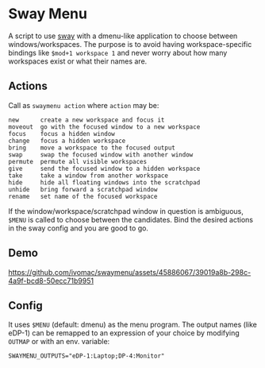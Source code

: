 


# Sway Menu

A script to use [sway](https://github.com/swaywm/sway) with a dmenu-like application to choose between windows/workspaces. The purpose is to avoid having workspace-specific bindings like `$mod+1 workspace 1` and never worry about how many workspaces exist or what their names are.

## Actions

Call as `swaymenu action` where `action` may be:

```
new      create a new workspace and focus it
moveout  go with the focused window to a new workspace
focus    focus a hidden window
change   focus a hidden workspace
bring    move a workspace to the focused output
swap     swap the focused window with another window
permute  permute all visible workspaces
give     send the focused window to a hidden workspace
take     take a window from another workspace
hide     hide all floating windows into the scratchpad
unhide   bring forward a scratchpad window
rename   set name of the focused workspace
```

If the window/workspace/scratchpad window in question is ambiguous, `$MENU` is called to choose between the candidates. Bind the desired actions in the sway config and you are good to go.

## Demo

https://github.com/ivomac/swaymenu/assets/45886067/39019a8b-298c-4a9f-bcd8-50ecc71b9951

## Config

It uses `$MENU` (default: dmenu) as the menu program. The output names (like eDP-1) can be remapped to an expression of your choice by modifying `OUTMAP` or with an env. variable:

```
SWAYMENU_OUTPUTS="eDP-1:Laptop;DP-4:Monitor"
```

